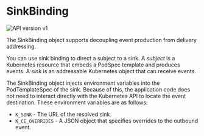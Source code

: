 # SinkBinding

![API version v1](https://img.shields.io/badge/API_Version-v1-red?style=flat-square)

The SinkBinding object supports decoupling event production from
delivery addressing.

You can use sink binding to direct a subject to a sink.
A _subject_ is a Kubernetes resource that embeds a PodSpec template and produces events.
A _sink_ is an addressable Kubernetes object that can receive events.

The SinkBinding object injects environment variables into the PodTemplateSpec of the
sink. Because of this, the application code does not need to interact
directly with the Kubernetes API to locate the event destination.
These environment variables are as follows:

- `K_SINK` - The URL of the resolved sink.
- `K_CE_OVERRIDES` - A JSON object that specifies overrides to the outbound
  event.
